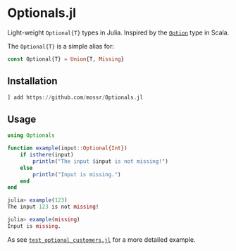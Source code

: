 # Optionals.jl
Light-weight `Optional{T}` types in Julia. Inspired by the [`Option`](https://www.scala-lang.org/api/current/scala/Option.html) type in Scala.

The `Optional{T}` is a simple alias for:
```julia
const Optional{T} = Union{T, Missing}
```

## Installation
```julia
] add https://github.com/mossr/Optionals.jl
```

## Usage
```julia
using Optionals

function example(input::Optional{Int})
    if isthere(input)
        println("The input $input is not missing!")
    else
        println("Input is missing.")
    end
end
```

```julia
julia> example(123)
The input 123 is not missing!

julia> example(missing)
Input is missing.
```


As see [`test_optional_customers.jl`](https://github.com/mossr/Optionals.jl/blob/master/test/test_optional_customers.jl) for a more detailed example.